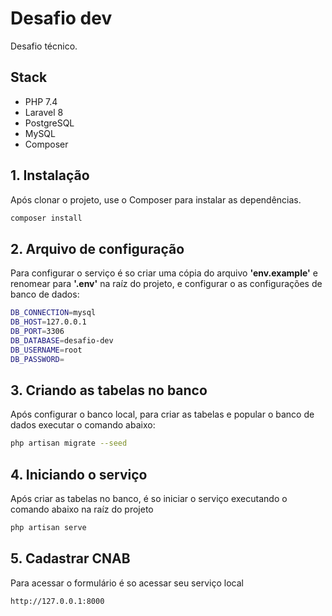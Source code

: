 
# Desafio dev

Desafio técnico.

## Stack
- PHP 7.4
- Laravel 8
- PostgreSQL
- MySQL
- Composer

## 1. Instalação

Após clonar o projeto, use o Composer para instalar as dependências.
```bash
composer install
```

## 2. Arquivo de configuração
Para configurar o serviço é so criar uma cópia do arquivo **'env.example'** e renomear para **'.env'** na raíz do projeto, e configurar o as configurações de banco de dados:
```bash
DB_CONNECTION=mysql
DB_HOST=127.0.0.1
DB_PORT=3306
DB_DATABASE=desafio-dev
DB_USERNAME=root
DB_PASSWORD=
```

## 3. Criando as tabelas no banco
Após configurar o banco local, para criar as tabelas e popular o banco de dados executar o comando abaixo:

```bash
php artisan migrate --seed
```

## 4. Iniciando o serviço
Após criar as tabelas no banco, é so iniciar o serviço executando o comando abaixo na raíz do projeto

```bash
php artisan serve
```

## 5. Cadastrar CNAB
Para acessar o formulário é so acessar seu serviço local

```bash
http://127.0.0.1:8000
```
